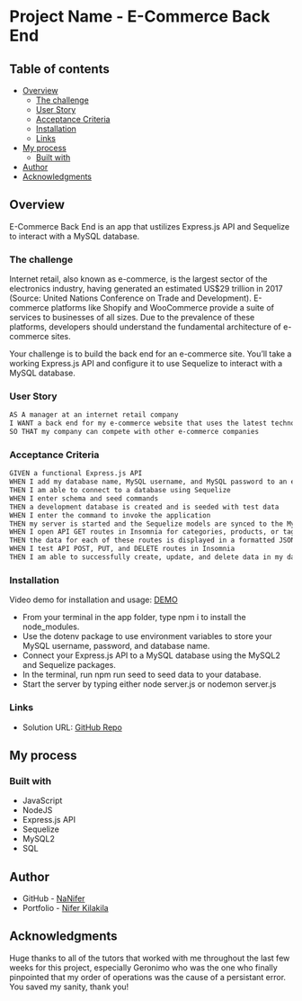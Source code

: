 # Project Name - E-Commerce Back End

## Table of contents

- [Overview](#overview)
  - [The challenge](#the-challenge)
  - [User Story](#user-story)
  - [Acceptance Criteria](#acceptance-criteria)
  - [Installation](#Installation)
  - [Links](#links)
- [My process](#my-process)
  - [Built with](#built-with)
- [Author](#author)
- [Acknowledgments](#acknowledgments)

## Overview

E-Commerce Back End is an app that ustilizes Express.js API and Sequelize to interact with a MySQL database.

### The challenge

Internet retail, also known as e-commerce, is the largest sector of the electronics industry, having generated an estimated US$29 trillion in 2017 (Source: United Nations Conference on Trade and Development). E-commerce platforms like Shopify and WooCommerce provide a suite of services to businesses of all sizes. Due to the prevalence of these platforms, developers should understand the fundamental architecture of e-commerce sites.

Your challenge is to build the back end for an e-commerce site. You’ll take a working Express.js API and configure it to use Sequelize to interact with a MySQL database.

### User Story

```md
AS A manager at an internet retail company
I WANT a back end for my e-commerce website that uses the latest technologies
SO THAT my company can compete with other e-commerce companies
```

### Acceptance Criteria

```md
GIVEN a functional Express.js API
WHEN I add my database name, MySQL username, and MySQL password to an environment variable file
THEN I am able to connect to a database using Sequelize
WHEN I enter schema and seed commands
THEN a development database is created and is seeded with test data
WHEN I enter the command to invoke the application
THEN my server is started and the Sequelize models are synced to the MySQL database
WHEN I open API GET routes in Insomnia for categories, products, or tags
THEN the data for each of these routes is displayed in a formatted JSON
WHEN I test API POST, PUT, and DELETE routes in Insomnia
THEN I am able to successfully create, update, and delete data in my database
```

### Installation

Video demo for installation and usage: [DEMO]()

- From your terminal in the app folder, type npm i to install the node_modules.
- Use the dotenv package to use environment variables to store your MySQL username, password, and database name.
- Connect your Express.js API to a MySQL database using the MySQL2 and Sequelize packages.
- In the terminal, run npm run seed to seed data to your database.
- Start the server by typing either node server.js or nodemon server.js

### Links

- Solution URL: [GitHub Repo](https://github.com/NaNifer/E-commerce-Back-End-h13)

## My process

### Built with

- JavaScript
- NodeJS
- Express.js API
- Sequelize
- MySQL2
- SQL​

## Author

- GitHub - [NaNifer](https://github.com/NaNifer)
- Portfolio - [Nifer Kilakila](https://nanifer.github.io/Nifer-Kilakila-Portfolio-h2/)

## Acknowledgments

Huge thanks to all of the tutors that worked with me throughout the last few weeks for this project, especially Geronimo who was the one who finally pinpointed that my order of operations was the cause of a persistant error. You saved my sanity, thank you!